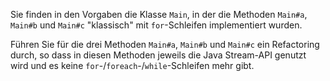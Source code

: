 Sie finden in den Vorgaben die Klasse `Main`, in der die Methoden
`Main#a`, `Main#b` und `Main#c` "klassisch" mit `for`-Schleifen
implementiert wurden.

Führen Sie für die drei Methoden `Main#a`, `Main#b` und `Main#c`
ein Refactoring durch, so dass in diesen Methoden jeweils die
Java Stream-API genutzt wird und es keine `for`-/`foreach`-/`while`-Schleifen
mehr gibt.
